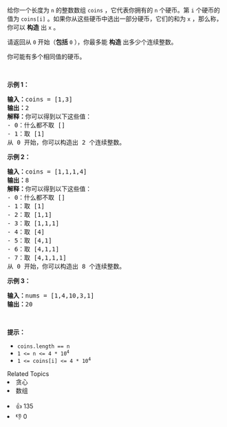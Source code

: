 <p>给你一个长度为 <code>n</code>&nbsp;的整数数组&nbsp;<code>coins</code>&nbsp;，它代表你拥有的&nbsp;<code>n</code>&nbsp;个硬币。第&nbsp;<code>i</code>&nbsp;个硬币的值为&nbsp;<code>coins[i]</code>&nbsp;。如果你从这些硬币中选出一部分硬币，它们的和为&nbsp;<code>x</code>&nbsp;，那么称，你可以&nbsp;<strong>构造</strong>&nbsp;出&nbsp;<code>x</code>&nbsp;。</p>

<p>请返回从 <code>0</code>&nbsp;开始（<strong>包括</strong>&nbsp;<code>0</code>&nbsp;），你最多能&nbsp;<strong>构造</strong>&nbsp;出多少个连续整数。</p>

<p>你可能有多个相同值的硬币。</p>

<p>&nbsp;</p>

<p><strong>示例 1：</strong></p>

<pre>
<b>输入：</b>coins = [1,3]
<b>输出：</b>2
<strong>解释：</strong>你可以得到以下这些值：
- 0：什么都不取 []
- 1：取 [1]
从 0 开始，你可以构造出 2 个连续整数。</pre>

<p><strong>示例 2：</strong></p>

<pre>
<b>输入：</b>coins = [1,1,1,4]
<b>输出：</b>8
<strong>解释：</strong>你可以得到以下这些值：
- 0：什么都不取 []
- 1：取 [1]
- 2：取 [1,1]
- 3：取 [1,1,1]
- 4：取 [4]
- 5：取 [4,1]
- 6：取 [4,1,1]
- 7：取 [4,1,1,1]
从 0 开始，你可以构造出 8 个连续整数。</pre>

<p><strong>示例 3：</strong></p>

<pre>
<b>输入：</b>nums = [1,4,10,3,1]
<b>输出：</b>20</pre>

<p>&nbsp;</p>

<p><strong>提示：</strong></p>

<ul> 
 <li><code>coins.length == n</code></li> 
 <li><code>1 &lt;= n &lt;= 4 * 10<sup>4</sup></code></li> 
 <li><code>1 &lt;= coins[i] &lt;= 4 * 10<sup>4</sup></code></li> 
</ul>

<div><div>Related Topics</div><div><li>贪心</li><li>数组</li></div></div><br><div><li>👍 135</li><li>👎 0</li></div>